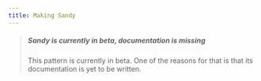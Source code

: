 ```yaml
---
title: Making Sandy
---
```


> ##### Sandy is currently in beta, documentation is missing
> 
> This pattern is currently in beta. One of the reasons for that is that its documentation is yet to be written.